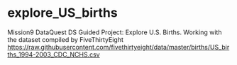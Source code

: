 # explore_US_births
Mission9 DataQuest DS Guided Project: Explore U.S. Births.
Working with the dataset compiled by FiveThirtyEight https://raw.githubusercontent.com/fivethirtyeight/data/master/births/US_births_1994-2003_CDC_NCHS.csv
